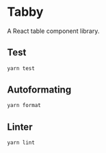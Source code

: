 # Tabby
A React table component library.

## Test
```bash
yarn test
```

## Autoformating
```bash
yarn format
```  

## Linter
```bash
yarn lint
```
